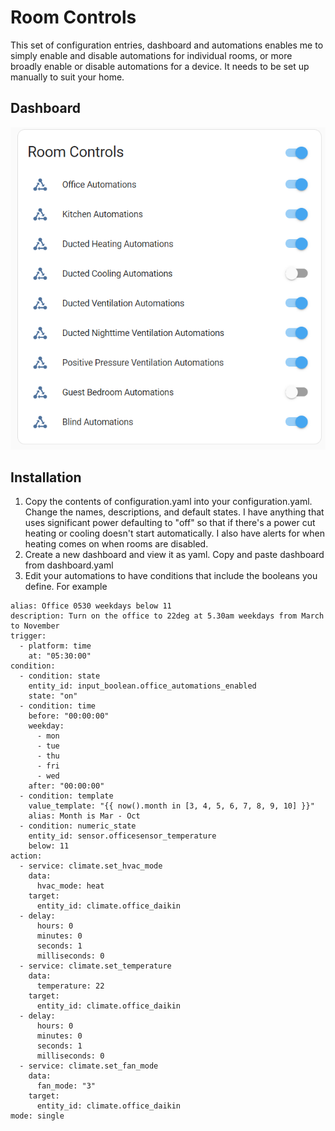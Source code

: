 # Room Controls
This set of configuration entries, dashboard and automations enables me to simply enable and disable automations for individual rooms, or more broadly enable or disable automations for a device. It needs to be set up manually to suit your home.

## Dashboard
![Room controls dashboard.](home-assistant-room-controls.png)

## Installation
1. Copy the contents of configuration.yaml into your configuration.yaml. Change the names, descriptions, and default states. I have anything that uses significant power defaulting to "off" so that if there's a power cut heating or cooling doesn't start automatically. I also have alerts for when heating comes on when rooms are disabled.
2. Create a new dashboard and view it as yaml. Copy and paste dashboard from dashboard.yaml
3. Edit your automations to have conditions that include the booleans you define. For example


```
alias: Office 0530 weekdays below 11
description: Turn on the office to 22deg at 5.30am weekdays from March to November
trigger:
  - platform: time
    at: "05:30:00"
condition:
  - condition: state
    entity_id: input_boolean.office_automations_enabled
    state: "on"
  - condition: time
    before: "00:00:00"
    weekday:
      - mon
      - tue
      - thu
      - fri
      - wed
    after: "00:00:00"
  - condition: template
    value_template: "{{ now().month in [3, 4, 5, 6, 7, 8, 9, 10] }}"
    alias: Month is Mar - Oct
  - condition: numeric_state
    entity_id: sensor.officesensor_temperature
    below: 11
action:
  - service: climate.set_hvac_mode
    data:
      hvac_mode: heat
    target:
      entity_id: climate.office_daikin
  - delay:
      hours: 0
      minutes: 0
      seconds: 1
      milliseconds: 0
  - service: climate.set_temperature
    data:
      temperature: 22
    target:
      entity_id: climate.office_daikin
  - delay:
      hours: 0
      minutes: 0
      seconds: 1
      milliseconds: 0
  - service: climate.set_fan_mode
    data:
      fan_mode: "3"
    target:
      entity_id: climate.office_daikin
mode: single
```